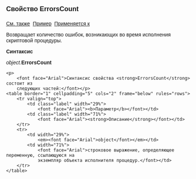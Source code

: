 <html>
<head>
<title>AsErrorsFreeExecutor\Properties</title>
</head>

<body>

<p><font face="Arial"><font size="4"><strong>Свойство ErrorsCount<br>
<br>
</strong></font><a href="../AsErrorsFreeExecutor.html">См. также</a>&nbsp; <u>Пример</u>&nbsp;
<a href="../AsErrorsFreeExecutor.html">Применяется к</a></font></p>

<p class="label"><font face="Arial">Возвращает количество ошибок, возникающих во 
    время исполнения скриптовой процедуры. </font></p>

<p class="label"><font face="Arial"><b>Синтаксис</b></font></p>

<p><font face="Arial"><em>object.</em><strong>ErrorsCount</strong></font></p>

    <p>
        <font face="Arial">Синтаксис свойства <strong>ErrorsCount</strong> состоит из 
        следующих частей:</font></p>
    <table border="1" cellpadding="5" cols="2" frame="below" rules="rows">
        <tr valign="top">
            <td class="label" width="29%">
                <font face="Arial"><b>Параметр</b></font></td>
            <td class="label" width="71%">
                <font face="Arial"><strong>Описание</strong></font></td>
        </tr>
        <tr>
            <td width="29%">
                <em><font face="Arial">object</font></em></td>
            <td width="71%">
                <font face="Arial">строковое выражение, определяющее переменную, ссылающуюся на 
                экземпляр объекта исполнителя процедур.</font></td>
        </tr>
    </table>

</body>
</html>
